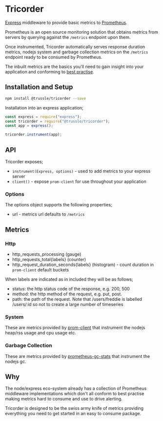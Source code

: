 # Tricorder

[Express](https://github.com/expressjs/express) middleware to provide basic metrics to [Prometheus](https://prometheus.io).

Prometheus is an open source monitoring solution that obtains metrics from servers by querying against the `/metrics` endpoint upon them.

Once instrumented, Tricorder automatically serves response duration metrics,  nodejs system and garbage collection metrics on the `/metrics` endpoint ready to be consumed by Prometheus.

The inbuilt metrics are the basics you'll need to gain insight into your application and conforming to [best practise](https://prometheus.io/docs/practices/naming/).

## Installation and Setup

```bash
npm install @trussle/tricorder --save
```

Installation into an express application;

```js
const express = require("express");
const tricorder = require("@trussle/tricorder");
const app = express();

tricorder.instrument(app);
```

## API

Tricorder exposes;

* `instrument(Express, options)` - used to add metrics to your express server
* `client()` - expose `prom-client` for use throughout your application

### Options

The options object supports the following properties;

* url - metrics url defaults to `/metrics`

## Metrics

### Http

* http_requests_processing (gauge)
* http_requests_total{labels} (counter)
* http_request_duration_seconds{labels} (histogram) - count duration in `prom-client` default buckets

When labels are indicated as in included they will be as follows;

* status: the http status code of the response, e.g. 200, 500
* method: the http method of the request, e.g. put, post.
* path: the path of the request. Note that /users/freddie is labelled /users/:id so not to create a large number of timeseries 

### System

These are metrics provided by [prom-client](https://github.com/siimon/prom-client) that instrument the nodejs heap/rss usage and cpu usage etc.

### Garbage Collection

These are metrics provided by [prometheus-gc-stats](https://github.com/SimenB/node-prometheus-gc-stats) that instrument the nodejs gc.

## Why

The node/express eco-system already has a collection of Prometheus middleware implementations which don't all conform to best practise making metrics hard to consume and use to drive alerting.

Tricorder is designed to be the swiss army knife of metrics providing everything you need to get started in an easy to consume package.